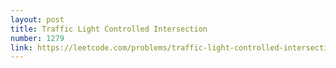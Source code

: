 ```yaml
---
layout: post
title: Traffic Light Controlled Intersection
number: 1279
link: https://leetcode.com/problems/traffic-light-controlled-intersection
---
```


